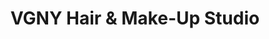 ---
title: "VGNY Hair & Make-Up Studio"
url: /attendorn/vgny-hair-und-make-up-studio/
shop: Friseur
---